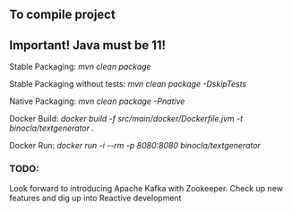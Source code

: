 To compile project
-----------------
## Important! Java must be 11!
Stable Packaging: *mvn clean package*

Stable Packaging without tests: *mvn clean package -DskipTests*

Native Packaging: *mvn clean package -Pnative*

Docker Build: *docker build -f src/main/docker/Dockerfile.jvm -t binocla/textgenerator .*

Docker Run: *docker run -i --rm -p 8080:8080 binocla/textgenerator*


### TODO:
Look forward to introducing Apache Kafka with Zookeeper.
Check up new features and dig up into Reactive development

